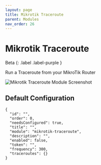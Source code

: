 ```yaml
---
layout: page
title: Mikrotik Traceroute
parent: Modules
nav_order: 26
---
```


# Mikrotik Traceroute

Beta
{: .label .label-purple }

Run a Traceroute from your MikroTik Router

![Mikrotik Traceroute Module Screenshot](/bug/assets/images/screenshots/module-mikrotik-traceroute.png)

## Default Configuration

```
{
  "id": "",
  "order": 0,
  "needsConfigured": true,
  "title": "",
  "module": "mikrotik-traceroute",
  "description": "",
  "enabled": false,
  "token": "",
  "frequency": 300,
  "traceroutes": {}
}
```
